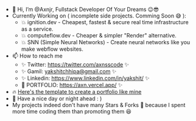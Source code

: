- 👋 Hi, I’m @Axnjr, Fullstack Developer Of Your Dreams 😉😎
- Currently Working on ( incomplete side projects. Comming Soon 😅 ):
  - 💥 ignition.dev - Cheapest, fastest & secure real time infrastructure as a service.
  - 💥 computeflow.dev - Cheaper & simpler "Render" alternative.
  - 💥 SNN (Simple Neural Networks) - Create neural networks like you make webflow websites.
- 📫 How to reach me
    - ✨ Twitter: https://twitter.com/axnsscode ✨
    - ✨ Gamil: yakshitchhipa@gmail.com ✨
    - ✨ Linkedin: https://www.linkedin.com/in/yakshit/  ✨
    - 🚀 PORTFOLIO: https://axn.vercel.app/ ✨
- 🔥 [Here's the template to create a portfolio like mine](https://github.com/Axnjr/Portfolio-template)
- 🤙 Have a nice day or night ahead : )
- My projects indeed don't have many Stars & Forks 🤧 because I spent more time coding them than promoting them 😆
